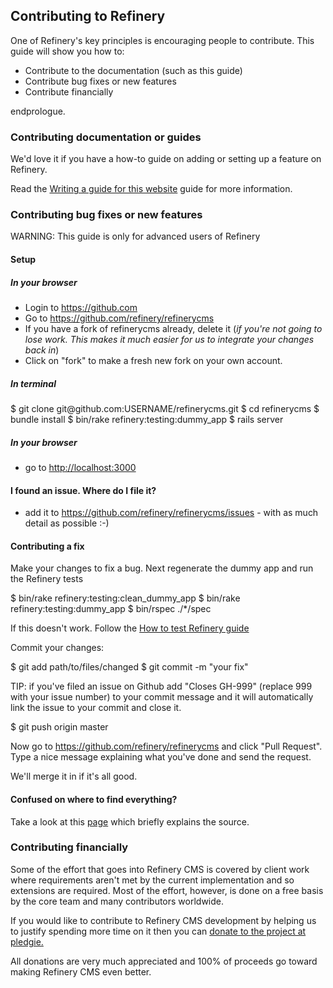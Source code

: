 Contributing to Refinery
------------------------

One of Refinery's key principles is encouraging people to contribute.
This guide will show you how to:

-   Contribute to the documentation (such as this guide)
-   Contribute bug fixes or new features
-   Contribute financially

endprologue.

### Contributing documentation or guides

We'd love it if you have a how-to guide on adding or setting up a
feature on Refinery.

Read the [Writing a guide for this
website](/guides/writing-a-guide-for-this-website) guide for more
information.

### Contributing bug fixes or new features

WARNING: This guide is only for advanced users of Refinery

#### Setup

##### In your browser

-   Login to <https://github.com>
-   Go to <https://github.com/refinery/refinerycms>
-   If you have a fork of refinerycms already, delete it (*if you're not
    going to lose work. This makes it much easier for us to integrate
    your changes back in*)
-   Click on "fork" to make a fresh new fork on your own account.

##### In terminal

<shell>
$ git clone git@github.com:USERNAME/refinerycms.git
$ cd refinerycms
$ bundle install
$ bin/rake refinery:testing:dummy_app
$ rails server
</shell>

##### In your browser

-   go to <http://localhost:3000>

#### I found an issue. Where do I file it?

-   add it to <https://github.com/refinery/refinerycms/issues> - with as
    much detail as possible :-)

#### Contributing a fix

Make your changes to fix a bug. Next regenerate the dummy app and run
the Refinery tests

<shell>
$ bin/rake refinery:testing:clean_dummy_app
$ bin/rake refinery:testing:dummy_app
$ bin/rspec ./*/spec
</shell>

If this doesn't work. Follow the [How to test Refinery
guide](/guides/testing)

Commit your changes:

<shell>
$ git add path/to/files/changed
$ git commit -m "your fix"
</shell>

TIP: if you've filed an issue on Github add "Closes GH-999" (replace 999
with your issue number) to your commit message and it will automatically
link the issue to your commit and close it.

<shell>
$ git push origin master
</shell>

Now go to <https://github.com/refinery/refinerycms> and click "Pull
Request". Type a nice message explaining what you've done and send the
request.

We'll merge it in if it's all good.

#### Confused on where to find everything?

Take a look at this
[page](https://github.com/refinery/refinerycms/wiki/Begin-Developing)
which briefly explains the source.

### Contributing financially

Some of the effort that goes into Refinery CMS is covered by client work
where requirements aren't met by the current implementation and so
extensions are required. Most of the effort, however, is done on a free
basis by the core team and many contributors worldwide.

If you would like to contribute to Refinery CMS development by helping
us to justify spending more time on it then you can [donate to the
project at pledgie.](http://pledgie.com/campaigns/8431)

All donations are very much appreciated and 100% of proceeds go toward
making Refinery CMS even better.
